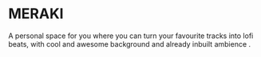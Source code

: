 # MERAKI
A personal space for you where you can turn your favourite tracks into lofi beats, with cool and awesome background and already inbuilt  ambience .
